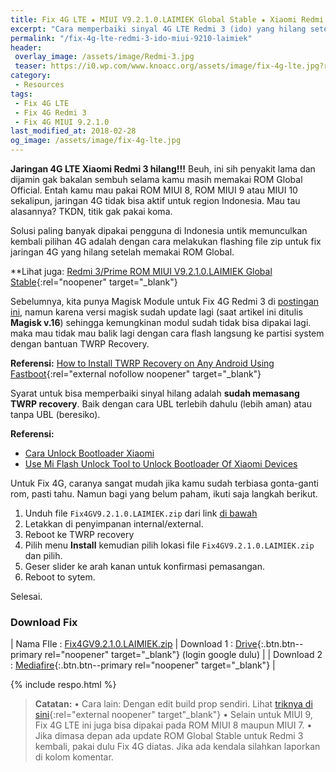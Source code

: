 ```yaml
---
title: Fix 4G LTE ★ MIUI V9.2.1.0.LAIMIEK Global Stable ★ Xiaomi Redmi 3
excerpt: "Cara memperbaiki sinyal 4G LTE Redmi 3 (ido) yang hilang setelah update/install ROM Global V9.2.1.0.LAIMIEK"
permalink: "/fix-4g-lte-redmi-3-ido-miui-9210-laimiek"
header:
 overlay_image: /assets/image/Redmi-3.jpg
 teaser: https://i0.wp.com/www.knoacc.org/assets/image/fix-4g-lte.jpg?resize=420,210
category:
 - Resources
tags:
 - Fix 4G LTE
 - Fix 4G Redmi 3
 - Fix 4G MIUI 9.2.1.0
last_modified_at: 2018-02-28
og_image: /assets/image/fix-4g-lte.jpg
---
```

**Jaringan 4G LTE Xiaomi Redmi 3 hilang!!!** Beuh, ini sih penyakit lama dan dijamin gak bakalan sembuh selama kamu masih memakai ROM Global Official. Entah kamu mau pakai ROM MIUI 8, ROM MIUI 9 atau MIUI 10 sekalipun, jaringan 4G tidak bisa aktif untuk region Indonesia. Mau tau alasannya? TKDN, titik gak pakai koma.

Solusi paling banyak dipakai pengguna di Indonesia untik memunculkan kembali pilihan 4G adalah dengan cara melakukan flashing file zip untuk fix jaringan 4G yang hilang setelah memakai ROM Global.

**Lihat juga: [Redmi 3/Prime ROM MIUI V9.2.1.0.LAIMIEK Global Stable](https://mi.knoacc.org/global-stable-miui-92-redmi-3-ido-fastboot-recovery){:rel="noopener" target="_blank"}

Sebelumnya, kita punya Magisk Module untuk Fix 4G Redmi 3 di [postingan ini](https://mi.knoacc.org/magisk-module-fix-4g-enable-redmi-3), namun karena versi magisk sudah update lagi (saat artikel ini ditulis **Magisk v.16**) sehingga kemungkinan modul sudah tidak bisa dipakai lagi. maka mau tidak mau balik lagi dengan cara flash langsung ke partisi system dengan bantuan TWRP Recovery.

**Referensi:** [How to Install TWRP Recovery on Any Android Using Fastboot](https://www.lineageosrom.net/2017/01/guide-install-twrp-recovery-any-android.html?){:rel="external nofollow noopener" target="_blank"}

Syarat untuk bisa memperbaiki sinyal hilang adalah **sudah memasang TWRP recovery**. Baik dengan cara UBL terlebih dahulu (lebih aman) atau tanpa UBL (beresiko).

**Referensi:**
- [Cara Unlock Bootloader Xiaomi](https://mi.knoacc.org/dijamin-sukses-unlock-bootloader-semua-xiaomi)
- [Use Mi Flash Unlock Tool to Unlock Bootloader Of Xiaomi Devices](https://www.lineageosrom.net/2017/01/use-mi-flash-unlock-tool-to-unlock.html)

Untuk Fix 4G, caranya sangat mudah jika kamu sudah terbiasa gonta-ganti rom, pasti tahu. Namun bagi yang belum paham, ikuti saja langkah berikut.

1. Unduh file `Fix4GV9.2.1.0.LAIMIEK.zip` dari link [di bawah](#download-fix)
2. Letakkan di penyimpanan internal/external.
3. Reboot ke TWRP recovery
4. Pilih menu **Install** kemudian pilih lokasi file `Fix4GV9.2.1.0.LAIMIEK.zip` dan pilih.
5. Geser slider ke arah kanan untuk konfirmasi pemasangan.
6. Reboot to sytem.

Selesai.

### Download Fix

| Nama FIle : [Fix4GV9.2.1.0.LAIMIEK.zip](/assets/files/Fix4GV9.2.1.0.LAIMIEK.zip)
| Download 1 : [Drive](/dl/drive?id=1R1apEpHU4GjYLEbhKFeEOahktUUB2FZe&size=1.39MB&name=Fix4GV9.2.1.0.LAIMIEK.zip){:.btn.btn--primary rel="noopener" target="_blank"} (login google dulu) |
| Download 2 : [Mediafire](/dl/mediafire?file?s382jwb8tysfynb&size=1.39MB&name=Fix4GV9.2.1.0.LAIMIEK.zip){:.btn.btn--primary rel="noopener" target="_blank"} |

{% include respo.html %}

> **Catatan:**
> • Cara lain: Dengan edit build prop sendiri. Lihat [triknya di sini](https://www.knoacc.org/2017/07/cara-paten-terbaru-mudah-unlock-4g-lte-xiaomi.html){:rel="external noopener" target"_blank"}
> • Selain untuk MIUI 9, Fix 4G LTE ini juga bisa dipakai pada ROM MIUI 8 maupun MIUI 7.
> • Jika dimasa depan ada update ROM Global Stable untuk Redmi 3 kembali, pakai dulu Fix 4G diatas. Jika ada kendala silahkan laporkan di kolom komentar.